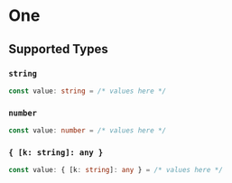 # One


## Supported Types

### `string`

```typescript
const value: string = /* values here */
```

### `number`

```typescript
const value: number = /* values here */
```

### `{ [k: string]: any }`

```typescript
const value: { [k: string]: any } = /* values here */
```

